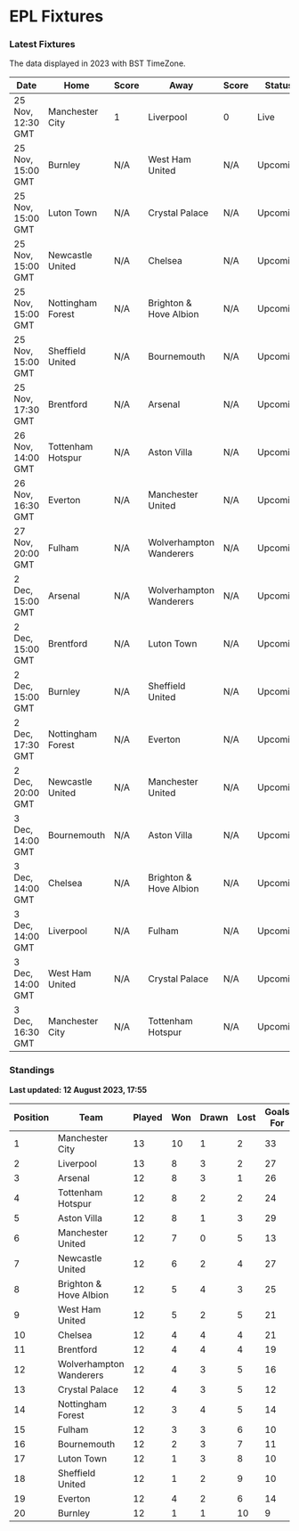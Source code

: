 # EPL Fixtures

### Latest Fixtures

The data displayed in 2023 with BST TimeZone.

<!-- START_TABLE -->
| Date | Home | Score | Away | Score | Status |
|-------------|--------|--------------|--------|--------------|--------|
| 25 Nov, 12:30 GMT | Manchester City | 1 | Liverpool | 0 | Live |
| 25 Nov, 15:00 GMT | Burnley | N/A | West Ham United | N/A | Upcoming |
| 25 Nov, 15:00 GMT | Luton Town | N/A | Crystal Palace | N/A | Upcoming |
| 25 Nov, 15:00 GMT | Newcastle United | N/A | Chelsea | N/A | Upcoming |
| 25 Nov, 15:00 GMT | Nottingham Forest | N/A | Brighton & Hove Albion | N/A | Upcoming |
| 25 Nov, 15:00 GMT | Sheffield United | N/A | Bournemouth | N/A | Upcoming |
| 25 Nov, 17:30 GMT | Brentford | N/A | Arsenal | N/A | Upcoming |
| 26 Nov, 14:00 GMT | Tottenham Hotspur | N/A | Aston Villa | N/A | Upcoming |
| 26 Nov, 16:30 GMT | Everton | N/A | Manchester United | N/A | Upcoming |
| 27 Nov, 20:00 GMT | Fulham | N/A | Wolverhampton Wanderers | N/A | Upcoming |
| 2 Dec, 15:00 GMT | Arsenal | N/A | Wolverhampton Wanderers | N/A | Upcoming |
| 2 Dec, 15:00 GMT | Brentford | N/A | Luton Town | N/A | Upcoming |
| 2 Dec, 15:00 GMT | Burnley | N/A | Sheffield United | N/A | Upcoming |
| 2 Dec, 17:30 GMT | Nottingham Forest | N/A | Everton | N/A | Upcoming |
| 2 Dec, 20:00 GMT | Newcastle United | N/A | Manchester United | N/A | Upcoming |
| 3 Dec, 14:00 GMT | Bournemouth | N/A | Aston Villa | N/A | Upcoming |
| 3 Dec, 14:00 GMT | Chelsea | N/A | Brighton & Hove Albion | N/A | Upcoming |
| 3 Dec, 14:00 GMT | Liverpool | N/A | Fulham | N/A | Upcoming |
| 3 Dec, 14:00 GMT | West Ham United | N/A | Crystal Palace | N/A | Upcoming |
| 3 Dec, 16:30 GMT | Manchester City | N/A | Tottenham Hotspur | N/A | Upcoming |
<!-- END_TABLE -->

### Standings

**Last updated: 12 August 2023, 17:55**

<!-- START_STANDINGS -->
| Position | Team | Played | Won | Drawn | Lost | Goals For | Goals Against | Goal Difference | Points |
|----------|------|--------|-----|-------|------|-----------|---------------|-----------------|--------|
| 1 | Manchester City | 13 | 10 | 1 | 2 | 33 | 12 | 21 | 31 |
| 2 | Liverpool | 13 | 8 | 3 | 2 | 27 | 11 | 16 | 27 |
| 3 | Arsenal | 12 | 8 | 3 | 1 | 26 | 10 | 16 | 27 |
| 4 | Tottenham Hotspur | 12 | 8 | 2 | 2 | 24 | 15 | 9 | 26 |
| 5 | Aston Villa | 12 | 8 | 1 | 3 | 29 | 17 | 12 | 25 |
| 6 | Manchester United | 12 | 7 | 0 | 5 | 13 | 16 | -3 | 21 |
| 7 | Newcastle United | 12 | 6 | 2 | 4 | 27 | 13 | 14 | 20 |
| 8 | Brighton & Hove Albion | 12 | 5 | 4 | 3 | 25 | 21 | 4 | 19 |
| 9 | West Ham United | 12 | 5 | 2 | 5 | 21 | 22 | -1 | 17 |
| 10 | Chelsea | 12 | 4 | 4 | 4 | 21 | 16 | 5 | 16 |
| 11 | Brentford | 12 | 4 | 4 | 4 | 19 | 17 | 2 | 16 |
| 12 | Wolverhampton Wanderers | 12 | 4 | 3 | 5 | 16 | 20 | -4 | 15 |
| 13 | Crystal Palace | 12 | 4 | 3 | 5 | 12 | 16 | -4 | 15 |
| 14 | Nottingham Forest | 12 | 3 | 4 | 5 | 14 | 18 | -4 | 13 |
| 15 | Fulham | 12 | 3 | 3 | 6 | 10 | 20 | -10 | 12 |
| 16 | Bournemouth | 12 | 2 | 3 | 7 | 11 | 27 | -16 | 9 |
| 17 | Luton Town | 12 | 1 | 3 | 8 | 10 | 22 | -12 | 6 |
| 18 | Sheffield United | 12 | 1 | 2 | 9 | 10 | 31 | -21 | 5 |
| 19 | Everton | 12 | 4 | 2 | 6 | 14 | 17 | -3 | 4 |
| 20 | Burnley | 12 | 1 | 1 | 10 | 9 | 30 | -21 | 4 |
<!-- END_STANDINGS -->
